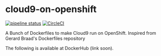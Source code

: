 # cloud9-on-openshift
[![pipeline status](https://gitlab.com/sr229/cloud9-on-openshift/badges/master/pipeline.svg)](https://gitlab.com/sr229/cloud9-on-openshift/commits/master)
[![CircleCI](https://circleci.com/gh/ClarityMoe/cloud9-on-openshift.svg?style=svg)](https://circleci.com/gh/ClarityMoe/cloud9-on-openshift)


A Bunch of Dockerfiles to make Cloud9 run on OpenShift. Inspired from Gerard Braad's Dockerfiles repository

The following is available at DockerHub (link soon).


